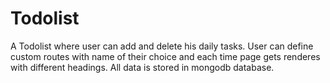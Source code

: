 # Todolist

A Todolist where user can add and delete his daily tasks. 
User can define custom routes with name of their choice and each time page gets renderes with different
headings. All data is stored in mongodb database.
